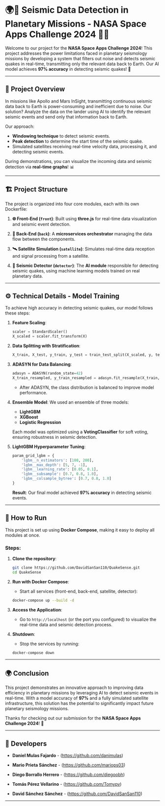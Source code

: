# 🌍🚀 Seismic Data Detection in Planetary Missions - NASA Space Apps Challenge 2024 🌋📡

Welcome to our project for the **NASA Space Apps Challenge 2024**! This project addresses the power limitations faced in planetary seismology missions by developing a system that filters out noise and detects seismic quakes in real-time, transmitting only the relevant data back to Earth. Our AI model achieves **97% accuracy** in detecting seismic quakes! 🌟

---

## 📜 Project Overview

In missions like Apollo and Mars InSight, transmitting continuous seismic data back to Earth is power-consuming and inefficient due to noise. Our solution? Analyze the data on the lander using AI to identify the relevant seismic events and send only that information back to Earth. 

Our approach:
- **Windowing technique** to detect seismic events.
- **Peak detection** to determine the start time of the seismic quake.
- Simulated satellites receiving real-time velocity data, processing it, and detecting seismic events.

During demonstrations, you can visualize the incoming data and seismic detection via **real-time graphs**! 📊

---

## 🏗️ Project Structure

The project is organized into four core modules, each with its own Dockerfile:

1. **🌐 Front-End (`front`)**: Built using **three.js** for real-time data visualization and seismic event detection.

2. **🔧 Back-End (`back`)**: A **microservices orchestrator** managing the data flow between the components.

3. **🛰️ Satellite Simulation (`satellite`)**: Simulates real-time data reception and signal processing from a satellite.

4. **🤖 Seismic Detector (`detector`)**: The **AI module** responsible for detecting seismic quakes, using machine learning models trained on real planetary data.

---

## ⚙️ Technical Details - Model Training

To achieve high accuracy in detecting seismic quakes, our model follows these steps:

1. **Feature Scaling**:
   ```python
   scaler = StandardScaler()
   X_scaled = scaler.fit_transform(X)
   ```

2. **Data Splitting with Stratification**:
   ```python
   X_train, X_test, y_train, y_test = train_test_split(X_scaled, y, test_size=0.2, random_state=42, stratify=y)
   ```

3. **ADASYN for Data Balancing**:
   ```python
   adasyn = ADASYN(random_state=42)
   X_train_resampled, y_train_resampled = adasyn.fit_resample(X_train, y_train)
   ```

   - After ADASYN, the class distribution is balanced to improve model performance.

4. **Ensemble Model**:
   We used an ensemble of three models:
   - **LightGBM**
   - **XGBoost**
   - **Logistic Regression**

   Each model was optimized using a **VotingClassifier** for soft voting, ensuring robustness in seismic detection.

5. **LightGBM Hyperparameter Tuning**:
   ```python
   param_grid_lgbm = {
       'lgbm__n_estimators': [100, 200],
       'lgbm__max_depth': [5, 7, -1],
       'lgbm__learning_rate': [0.05, 0.1],
       'lgbm__subsample': [0.7, 0.8, 1.0],
       'lgbm__colsample_bytree': [0.7, 0.8, 1.0]
   }
   ```

   **Result**: Our final model achieved **97% accuracy** in detecting seismic events.

---

## 🚀 How to Run

This project is set up using **Docker Compose**, making it easy to deploy all modules at once.

### Steps:
1. **Clone the repository**:
   ```bash
   git clone https://github.com/DavidSanSan110/QuakeSense.git
   cd QuakeSense
   ```

2. **Run with Docker Compose**:
   - Start all services (front-end, back-end, satellite, detector):
   ```bash
   docker-compose up --build -d
   ```

3. **Access the Application**:
   - Go to `http://localhost` (or the port you configured) to visualize the real-time data and seismic detection process.

4. **Shutdown**:
   - Stop the services by running:
   ```bash
   docker-compose down
   ```

---

## 🌍 Conclusion

This project demonstrates an innovative approach to improving data efficiency in planetary missions by leveraging AI to detect seismic events in real-time. With a model accuracy of **97%** and a fully simulated satellite infrastructure, this solution has the potential to significantly impact future planetary seismology missions.

Thanks for checking out our submission for the **NASA Space Apps Challenge 2024**! 🚀

---

## 👥 Developers

- **Daniel Mulas Fajardo** - (https://github.com/danimulas)

- **Mario Prieta Sánchez** - (https://github.com/mariops03)

- **Diego Borrallo Herrero** - (https://github.com/diegoobh)

- **Tomás Pérez Vellarino** - (https://github.com/Tomypv)

- **David Sánchez Sánchez** - (https://github.com/DavidSanSan110)

---